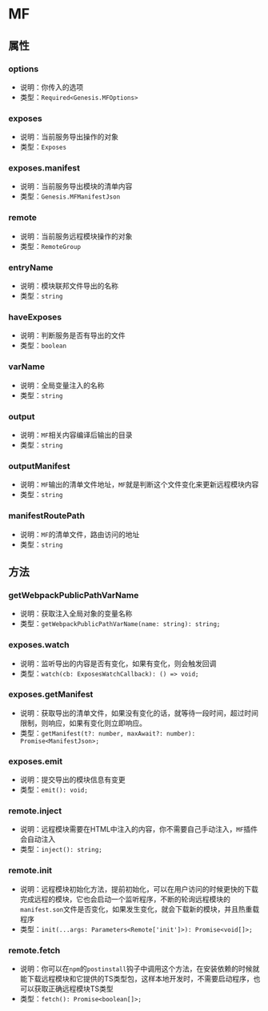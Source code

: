 # MF
## 属性
### options
  - 说明：你传入的选项
  - 类型：`Required<Genesis.MFOptions>`
### exposes
  - 说明：当前服务导出操作的对象
  - 类型：`Exposes`
### exposes.manifest
  - 说明：当前服务导出模块的清单内容
  - 类型：`Genesis.MFManifestJson`
### remote
  - 说明：当前服务远程模块操作的对象
  - 类型：`RemoteGroup`
### entryName
  - 说明：模块联邦文件导出的名称
  - 类型：`string`
### haveExposes
  - 说明：判断服务是否有导出的文件
  - 类型：`boolean`
### varName
  - 说明：全局变量注入的名称
  - 类型：`string`
### output
  - 说明：`MF`相关内容编译后输出的目录
  - 类型：`string`
### outputManifest
  - 说明：`MF`输出的清单文件地址，`MF`就是判断这个文件变化来更新远程模块内容
  - 类型：`string`
### manifestRoutePath
  - 说明：`MF`的清单文件，路由访问的地址
  - 类型：`string`
## 方法
### getWebpackPublicPathVarName
  - 说明：获取注入全局对象的变量名称
  - 类型：`getWebpackPublicPathVarName(name: string): string;`
### exposes.watch
  - 说明：监听导出的内容是否有变化，如果有变化，则会触发回调
  - 类型：`watch(cb: ExposesWatchCallback): () => void;`
### exposes.getManifest
  - 说明：获取导出的清单文件，如果没有变化的话，就等待一段时间，超过时间限制，则响应，如果有变化则立即响应。
  - 类型：`getManifest(t?: number, maxAwait?: number): Promise<ManifestJson>;`
### exposes.emit
  - 说明：提交导出的模块信息有变更
  - 类型：`emit(): void;`
### remote.inject
  - 说明：远程模块需要在HTML中注入的内容，你不需要自己手动注入，`MF`插件会自动注入
  - 类型：`inject(): string;`
### remote.init
  - 说明：远程模块初始化方法，提前初始化，可以在用户访问的时候更快的下载完成远程的模块，它也会启动一个监听程序，不断的轮询远程模块的`manifest.son`文件是否变化，如果发生变化，就会下载新的模块，并且热重载程序
  - 类型：`init(...args: Parameters<Remote['init']>): Promise<void[]>;`
### remote.fetch
  - 说明：你可以在`npm`的`postinstall`钩子中调用这个方法，在安装依赖的时候就能下载远程模块和它提供的TS类型包，这样本地开发时，不需要启动程序，也可以获取正确远程模块TS类型
  - 类型：`fetch(): Promise<boolean[]>;`